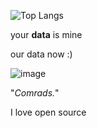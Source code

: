 <!-- ![Silicon27's GitHub stats](https://github-readme-stats.vercel.app/api?username=Silicon27&show_icons=true&theme=tokyonight) -->
![Top Langs](https://github-readme-stats.vercel.app/api/top-langs/?username=silicon27&size_weight=0.5&count_weight=0.5)


your **data** is mine


























our data now :)

![image](https://github.com/user-attachments/assets/e5fb3fea-7eba-43b3-bf52-bc3c63fa1095)



"*Comrads.*"


I love open source
